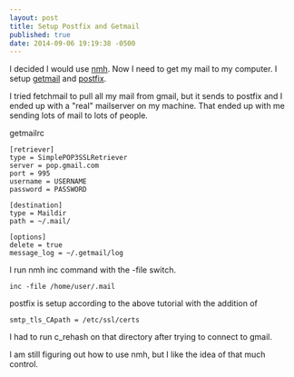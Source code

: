 ```yaml
---
layout: post
title: Setup Postfix and Getmail
published: true
date: 2014-09-06 19:19:38 -0500
---
```


I decided I would use [nmh](https://savannah.nongnu.org/projects/nmh/). Now I need to get my mail to my computer.
I setup [getmail](https://www.linode.com/docs/email/clients/retrieving-email-using-getmail/)
and [postfix](http://souptonuts.sourceforge.net/postfix_tutorial.html).

I tried fetchmail to pull all my mail from gmail, but it sends to postfix and I ended up
with a "real" mailserver on my machine. That ended up with me sending lots of mail
to lots of people.

getmailrc

    [retriever]
    type = SimplePOP3SSLRetriever
    server = pop.gmail.com
    port = 995
    username = USERNAME
    password = PASSWORD

    [destination]
    type = Maildir
    path = ~/.mail/

    [options]
    delete = true
    message_log = ~/.getmail/log


I run nmh inc command with the -file switch.

    inc -file /home/user/.mail


postfix is setup according to the above tutorial with the addition of

    smtp_tls_CApath = /etc/ssl/certs


I had to run c_rehash on that directory after trying to connect to gmail.

I am still figuring out how to use nmh, but I like the idea of that much control.
